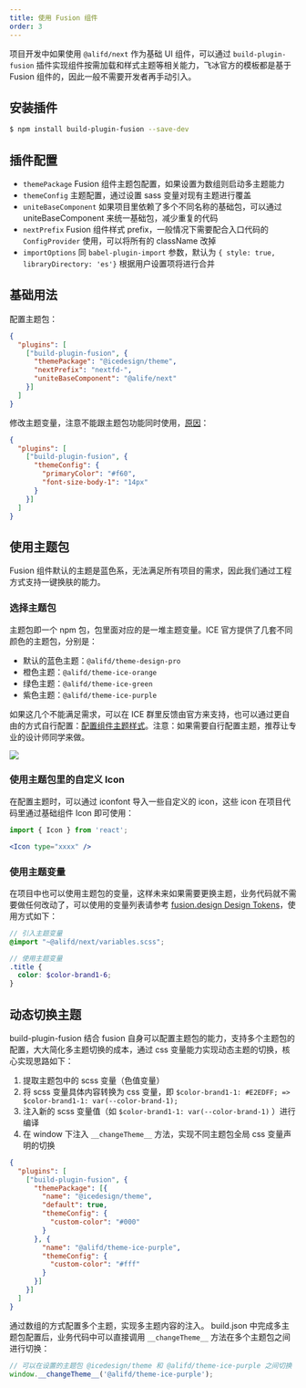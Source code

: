 ```yaml
---
title: 使用 Fusion 组件
order: 3
---
```


项目开发中如果使用 `@alifd/next` 作为基础 UI 组件，可以通过 `build-plugin-fusion` 插件实现组件按需加载和样式主题等相关能力，飞冰官方的模板都是基于 Fusion 组件的，因此一般不需要开发者再手动引入。

## 安装插件

```bash
$ npm install build-plugin-fusion --save-dev
```

## 插件配置

* `themePackage` Fusion 组件主题包配置，如果设置为数组则启动多主题能力
* `themeConfig` 主题配置，通过设置 sass 变量对现有主题进行覆盖
* `uniteBaseComponent` 如果项目里依赖了多个不同名称的基础包，可以通过 uniteBaseComponent 来统一基础包，减少重复的代码
* `nextPrefix`  Fusion 组件样式 prefix，一般情况下需要配合入口代码的 `ConfigProvider` 使用，可以将所有的 className 改掉
* `importOptions` 同 `babel-plugin-import` 参数，默认为 `{ style: true, libraryDirectory: 'es'}` 根据用户设置项将进行合并

## 基础用法

配置主题包：

```json
{
  "plugins": [
    ["build-plugin-fusion", {
      "themePackage": "@icedesign/theme",
      "nextPrefix": "nextfd-",
      "uniteBaseComponent": "@alife/next"
    }]
  ]
}
```

修改主题变量，注意不能跟主题包功能同时使用，[原因](https://github.com/alibaba/ice/pull/1435#issuecomment-460055905)：

```json
{
  "plugins": [
    ["build-plugin-fusion", {
      "themeConfig": {
        "primaryColor": "#f60",
        "font-size-body-1": "14px"
      }
    }]
  ]
}
```

## 使用主题包

Fusion 组件默认的主题是蓝色系，无法满足所有项目的需求，因此我们通过工程方式支持一键换肤的能力。

### 选择主题包

主题包即一个 npm 包，包里面对应的是一堆主题变量。ICE 官方提供了几套不同颜色的主题包，分别是：

- 默认的蓝色主题：`@alifd/theme-design-pro`
- 橙色主题：`@alifd/theme-ice-orange`
- 绿色主题：`@alifd/theme-ice-green`
- 紫色主题：`@alifd/theme-ice-purple`

如果这几个不能满足需求，可以在 ICE 群里反馈由官方来支持，也可以通过更自由的方式自行配置：[配置组件主题样式](https://fusion.design/help.html#/design-config-component)。注意：如果需要自行配置主题，推荐让专业的设计师同学来做。

![](https://img.alicdn.com/tfs/TB1y78lECzqK1RjSZPxXXc4tVXa-1768-702.png)

### 使用主题包里的自定义 Icon

在配置主题时，可以通过 iconfont 导入一些自定义的 icon，这些 icon 在项目代码里通过基础组件 Icon 即可使用：

```jsx
import { Icon } from 'react';

<Icon type="xxxx" />
```

### 使用主题变量

在项目中也可以使用主题包的变量，这样未来如果需要更换主题，业务代码就不需要做任何改动了，可以使用的变量列表请参考 [fusion.design Design Tokens](https://fusion.design/component/tokens)，使用方式如下：

```scss
// 引入主题变量
@import "~@alifd/next/variables.scss";

// 使用主题变量
.title {
  color: $color-brand1-6;
}
```

## 动态切换主题

build-plugin-fusion 结合 fusion 自身可以配置主题包的能力，支持多个主题包的配置，大大简化多主题切换的成本，通过 css 变量能力实现动态主题的切换，核心实现思路如下：
1. 提取主题包中的 scss 变量（色值变量）
2. 将 scss 变量具体内容转换为 css 变量，即 `$color-brand1-1: #E2EDFF; => $color-brand1-1: var(--color-brand-1);`
3. 注入新的 scss 变量值（如 `$color-brand1-1: var(--color-brand-1)` ）进行编译
4. 在 window 下注入 `__changeTheme__` 方法，实现不同主题包全局 css 变量声明的切换

```json
{
  "plugins": [
    ["build-plugin-fusion", {
      "themePackage": [{
        "name": "@icedesign/theme",
        "default": true,
        "themeConfig": {
          "custom-color": "#000"
        }
      }, {
        "name": "@alifd/theme-ice-purple",
        "themeConfig": {
          "custom-color": "#fff"
        }
      }]
    }]
  ]
}
```

通过数组的方式配置多个主题，实现多主题内容的注入。
build.json 中完成多主题包配置后，业务代码中可以直接调用 `__changeTheme__` 方法在多个主题包之间进行切换：

```js
// 可以在设置的主题包 @icedesign/theme 和 @alifd/theme-ice-purple 之间切换
window.__changeTheme__('@alifd/theme-ice-purple');
```
